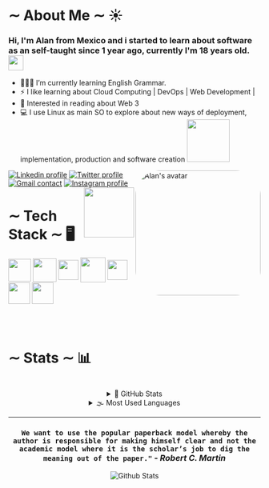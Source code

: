 # ∼ About Me ∼ ☀️ 
### Hi, I'm Alan from Mexico and i started to learn about software as an self-taught since 1 year ago, currently I'm 18 years old.<img width="30" src="https://media.giphy.com/media/WUlplcMpOCEmTGBtBW/giphy.gif">
 
 - 👨🏻‍💻 I’m currently learning English Grammar.
- ⚡ I like learning about Cloud Computing | DevOps | Web Development |
- 🎈 Interested in reading about Web 3
- 💻 I use Linux as main SO to explore about new ways of deployment, implementation, production and software creation <img width="85" src="https://img.shields.io/badge/Manjaro-34BE5B?style=for-the-badge&logo=manjaro&logoColor=white" >
<div>
<img align="right" height="250em" src="https://cdn.discordapp.com/attachments/935686161836437575/935686240857112656/Alan_avatar.png" alt="Alan's avatar" style="border-radius:50px;" >
<div style="display: inline_block">
  <a href="https://www.linkedin.com/in/alan-ruiz-silva-%F0%9F%8C%8A-103b72220/" target="_blank" ><img src="https://img.shields.io/badge/LinkedIn-0077B5?style=for-the-badge&logo=linkedin&logoColor=white" alt="Linkedin profile" ><a/>
  <a href="https://twitter.com/Alanzphy" target="_blank"><img src="https://img.shields.io/badge/Twitter-1DA1F2?style=for-the-badge&logo=twitter&logoColor=white" alt="Twitter profile"><a/>
  <a href="mailto:alanzphy@gmail.com" target="_blank"> <img src="https://img.shields.io/badge/Gmail-D14836?style=for-the-badge&logo=gmail&logoColor=white" alt="Gmail contact"><a/>
  <a href="https://www.instagram.com/alanzphy/" target="_blank" ><img src="https://img.shields.io/badge/Instagram-E4405F?style=for-the-badge&logo=instagram&logoColor=white" alt="Instagram profile" ><a/>
  <img align='right' src='https://github.com/Rishit-dagli/Rishit-dagli/blob/master/images/octocat-anime.gif' width='100'>
   
 <div/>

    
# ∼ Tech Stack ∼ 🖥️
 <div >
  <img align="center" width="45em" href="https://github.com/Alanzphy" src="https://cdn.jsdelivr.net/gh/devicons/devicon/icons/html5/html5-plain-wordmark.svg" />     
   <img align="center" width="47em" href="https://github.com/Alanzphy" src="https://cdn.jsdelivr.net/gh/devicons/devicon/icons/css3/css3-plain-wordmark.svg" />  
    <img align="center" width="40em" href="https://github.com/Alanzphy" src="https://cdn.jsdelivr.net/gh/devicons/devicon/icons/javascript/javascript-original.svg" />
  <img align="center" width="50em" href="https://github.com/Alanzphy" src="https://cdn.jsdelivr.net/gh/devicons/devicon/icons/python/python-original.svg" />
  <img align="center" width="40em" href="https://github.com/Alanzphy" src="https://cdn.jsdelivr.net/gh/devicons/devicon/icons/azure/azure-original.svg" />
  <img align="center" width="43em" href="https://github.com/Alanzphy" src="https://cdn.jsdelivr.net/gh/devicons/devicon/icons/git/git-original.svg" />
  
  <img align="center" width="43em" href="https://github.com/Alanzphy" src="https://cdn.jsdelivr.net/gh/devicons/devicon/icons/github/github-original.svg" />     
  
 
 <div/>
          


  
<br><br> 
  
# ∼ Stats ∼ 📊
  <br>

<div align="center" >
<details >
  <summary>🌊  GitHub Stats</summary>
  <img  width="400" href="https://github.com/Alanzphy" src="https://github-readme-stats.vercel.app/api?username=Alanzphy&theme=moltack" alt="Alan's stats">
</details>

<details>
  <summary>🌫 Most Used Languages</summary>
 <img  width="350" href="https://github.com/Alanzphy" src="https://github-readme-stats.vercel.app/api/top-langs/?username=Alanzphy&layout=compact&langs_count=10&theme=moltack" alt="Alan's stats">
</details>
<div/>


---
 
 
 
<div>
 
<!--  <img width="400" src="https://github-readme-streak-stats.herokuapp.com/?user=Alanzphy&theme=moltack&hide_border=true" alt="#Alan" /> -->
 
<!-- <a href="https://app.daily.dev/Alanzphy"><img align="right" width="300em" height="300em" src="devcard.svg" width="400" alt="Alan Ruiz's Dev Card"/></a> -->
 

### `We want to use the popular paperback model whereby the author is responsible for making himself clear and not the academic model where it is the scholar’s job to dig the meaning out of the paper."` - _Robert C. Martin_


<img align="center" src="https://raw.githubusercontent.com/bornmay/bornmay/Update/svg/Bottom.svg" alt="Github Stats" />
<div/>


      

